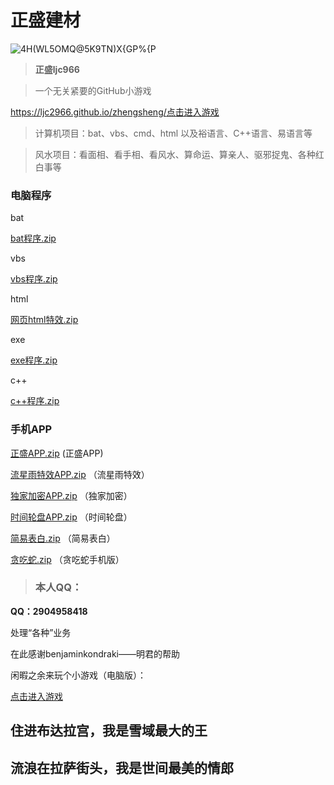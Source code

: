 #   正盛建材

![4H(WL5OMQ@5K9TN)X{GP%{P](https://user-images.githubusercontent.com/101500630/172044860-44adf1c1-c832-4522-b748-ffabfa0177aa.png)

> **正盛ljc966**




> 一个无关紧要的GitHub小游戏

https://ljc2966.github.io/zhengsheng/<a href="https://ljc2966.github.io/zhengsheng/">点击进入游戏</a>




> 计算机项目：bat、vbs、cmd、html 以及裕语言、C++语言、易语言等

> 风水项目：看面相、看手相、看风水、算命运、算亲人、驱邪捉鬼、各种红白事等

###  电脑程序

 bat

[bat程序.zip](https://github.com/ljc966/zhengsheng266/files/8853712/bat.zip)


 vbs

[vbs程序.zip](https://github.com/ljc966/zhengsheng266/files/8853701/vbs.zip)


 html

[网页html特效.zip](https://github.com/ljc966/zhengsheng266/files/8853676/html.zip)

 
 exe
 
[exe程序.zip](https://github.com/ljc966/zhengsheng266/files/8853946/exe.zip)


 c++
 
 [c++程序.zip](https://github.com/ljc966/zhengsheng266/files/8853924/c%2B%2B.zip)

 
###  手机APP

[正盛APP.zip](https://github.com/ljc966/zhengsheng266/files/8844880/APP.zip)
(正盛APP)


[流星雨特效APP.zip](https://github.com/ljc966/zhengsheng266/files/8844853/base.zip)
（流星雨特效）


[独家加密APP.zip](https://github.com/ljc966/zhengsheng266/files/8844865/default.zip)
（独家加密）


[时间轮盘APP.zip](https://github.com/ljc966/zhengsheng266/files/8844873/default.zip)
（时间轮盘）


[简易表白.zip](https://github.com/ljc966/zhengsheng266/files/8853589/default.zip)
（简易表白）


[贪吃蛇.zip](https://github.com/ljc966/zhengsheng266/files/8853588/default.zip)
（贪吃蛇手机版）


> ###  本人QQ：

 **QQ：2904958418**

处理“各种”业务


在此感谢benjaminkondraki——明君的帮助

闲暇之余来玩个小游戏（电脑版）：

<a href="https://ljc966.github.io/bb/网页版贪吃蛇.html">点击进入游戏</a>


##  住进布达拉宫，我是雪域最大的王

##  流浪在拉萨街头，我是世间最美的情郎
